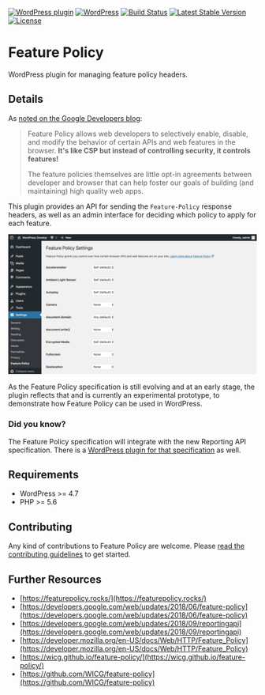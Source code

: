 [![WordPress plugin](https://img.shields.io/wordpress/plugin/v/feature-policy.svg?maxAge=2592000)](https://wordpress.org/plugins/feature-policy/)
[![WordPress](https://img.shields.io/wordpress/v/feature-policy.svg?maxAge=2592000)](https://wordpress.org/plugins/feature-policy/)
[![Build Status](https://api.travis-ci.org/GoogleChromeLabs/wp-feature-policy.png?branch=master)](https://travis-ci.org/GoogleChromeLabs/wp-feature-policy)
[![Latest Stable Version](https://poser.pugx.org/google/wp-feature-policy/version)](https://packagist.org/packages/google/wp-feature-policy)
[![License](https://poser.pugx.org/google/wp-feature-policy/license)](https://packagist.org/packages/google/wp-feature-policy)

# Feature Policy

WordPress plugin for managing feature policy headers.

## Details

As [noted on the Google Developers blog](https://developers.google.com/web/updates/2018/06/feature-policy):

> Feature Policy allows web developers to selectively enable, disable, and modify the behavior of certain APIs and web features in the browser. **It's like CSP but instead of controlling security, it controls features!**
>
> The feature policies themselves are little opt-in agreements between developer and browser that can help foster our goals of building (and maintaining) high quality web apps.

This plugin provides an API for sending the `Feature-Policy` response headers, as well as an admin interface for deciding which policy to apply for each feature.

![Settings screen to control policies for all available features](assets-wp-repo/screenshot-1.png)

As the Feature Policy specification is still evolving and at an early stage, the plugin reflects that and is currently an experimental prototype, to demonstrate how Feature Policy can be used in WordPress.

### Did you know?

The Feature Policy specification will integrate with the new Reporting API specification. There is a [WordPress plugin for that specification](https://github.com/GoogleChromeLabs/wp-reporting-api) as well.

## Requirements

* WordPress >= 4.7
* PHP >= 5.6

## Contributing

Any kind of contributions to Feature Policy are welcome. Please [read the contributing guidelines](https://github.com/GoogleChromeLabs/wp-feature-policy/blob/master/CONTRIBUTING.md) to get started.

## Further Resources

* [https://featurepolicy.rocks/](https://featurepolicy.rocks/)
* [https://developers.google.com/web/updates/2018/06/feature-policy](https://developers.google.com/web/updates/2018/06/feature-policy)
* [https://developers.google.com/web/updates/2018/09/reportingapi](https://developers.google.com/web/updates/2018/09/reportingapi)
* [https://developer.mozilla.org/en-US/docs/Web/HTTP/Feature_Policy](https://developer.mozilla.org/en-US/docs/Web/HTTP/Feature_Policy)
* [https://wicg.github.io/feature-policy/](https://wicg.github.io/feature-policy/)
* [https://github.com/WICG/feature-policy](https://github.com/WICG/feature-policy)
